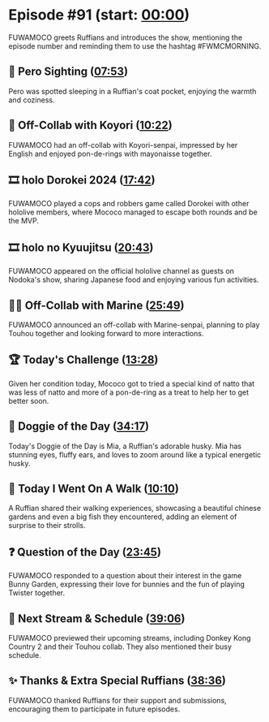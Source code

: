 # Episode #91 (start: [00:00](https://youtu.be/xlARRtCMwSY?t=00m00s))

FUWAMOCO greets Ruffians and introduces the show, mentioning the episode number and reminding them to use the hashtag #FWMCMORNING.

## 👀 Pero Sighting ([07:53](https://youtu.be/xlARRtCMwSY?t=07m53s))

Pero was spotted sleeping in a Ruffian's coat pocket, enjoying the warmth and coziness.

## 🧪 Off-Collab with Koyori ([10:22](https://youtu.be/xlARRtCMwSY?t=10m22s))

FUWAMOCO had an off-collab with Koyori-senpai, impressed by her English and enjoyed pon-de-rings with mayonaisse together.

## 🎞️ holo Dorokei 2024 ([17:42](https://youtu.be/xlARRtCMwSY?t=17m42s))

FUWAMOCO played a cops and robbers game called Dorokei with other hololive members, where Mococo managed to escape both rounds and be the MVP.

## 🎞️ holo no Kyuujitsu ([20:43](https://youtu.be/xlARRtCMwSY?t=20m43s))

FUWAMOCO appeared on the official hololive channel as guests on Nodoka's show, sharing Japanese food and enjoying various fun activities.

## 🏴‍☠️ Off-Collab with Marine ([25:49](https://youtu.be/xlARRtCMwSY?t=25m49s))

FUWAMOCO announced an off-collab with Marine-senpai, planning to play Touhou together and looking forward to more interactions.

## 🏆 Today's Challenge ([13:28](https://youtu.be/xlARRtCMwSY?t=13m28s))

Given her condition today, Mococo got to tried a special kind of natto that was less of natto and more of a pon-de-ring as a treat to help her to get better soon.

## 🐶 Doggie of the Day ([34:17](https://youtu.be/xlARRtCMwSY?t=34m17s))

Today's Doggie of the Day is Mia, a Ruffian's adorable husky. Mia has stunning eyes, fluffy ears, and loves to zoom around like a typical energetic husky.

## 🚶 Today I Went On A Walk ([10:10](https://youtu.be/xlARRtCMwSY?t=10m10s))

A Ruffian shared their walking experiences, showcasing a beautiful chinese gardens and even a big fish they encountered, adding an element of surprise to their strolls.

## ❓ Question of the Day ([23:45](https://youtu.be/xlARRtCMwSY?t=23m45s))

FUWAMOCO responded to a question about their interest in the game Bunny Garden, expressing their love for bunnies and the fun of playing Twister together.

## 📅 Next Stream & Schedule ([39:06](https://youtu.be/xlARRtCMwSY?t=39m06s))

FUWAMOCO previewed their upcoming streams, including Donkey Kong Country 2 and their Touhou collab. They also mentioned their busy schedule.

## ✨ Thanks & Extra Special Ruffians ([38:36](https://youtu.be/xlARRtCMwSY?t=38m36s))

FUWAMOCO thanked Ruffians for their support and submissions, encouraging them to participate in future episodes.
